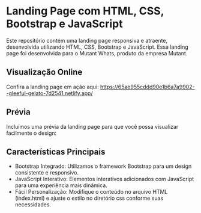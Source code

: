 # Landing Page com HTML, CSS, Bootstrap e JavaScript

Este repositório contém uma landing page responsiva e atraente, desenvolvida utilizando HTML, CSS, Bootstrap e JavaScript.
Essa landing page foi desenvolvida para o Mutant Whats, produto da empresa Mutant.

## Visualização Online
Confira a landing page em ação aqui:
https://65ae955cddd90e1b6a7a9902--gleeful-gelato-7d2541.netlify.app/

## Prévia
Incluímos uma prévia da landing page para que você possa visualizar facilmente o design:
<img src="https://cdn.discordapp.com/attachments/1102647332350206095/1199015751693123775/127.0.0.1_5500_index.html.png?ex=65c1016f&is=65ae8c6f&hm=c547d9d632a93d87e08df7eff1c1c004b69b09e754a54584929718df82c7defa&" alt="">


## Características Principais
- Bootstrap Integrado: Utilizamos o framework Bootstrap para um design consistente e responsivo.
- JavaScript Interativo: Elementos interativos adicionados com JavaScript para uma experiência mais dinâmica.
- Fácil Personalização: Modifique o conteúdo no arquivo HTML (index.html) e ajuste o estilo no diretório css conforme suas necessidades.
